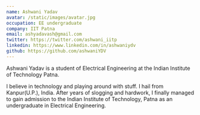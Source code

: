 ```yaml
---
name: Ashwani Yadav
avatar: /static/images/avatar.jpg
occupation: EE undergraduate
company: IIT Patna
email: ashyadavash@gmail.com
twitter: https://twitter.com/ashwani_iitp
linkedin: https://www.linkedin.com/in/ashwaniydv
github: https://github.com/ashwaniYDV
---
```


Ashwani Yadav is a student of Electrical Engineering at the Indian Institute of Technology Patna. 

I believe in technology and playing around with stuff. I hail from Kanpur(U.P.), India. After years of slogging and hardwork, I finally managed to gain admission to the Indian Institute of Technology, Patna as an undergraduate in Electrical Engineering.